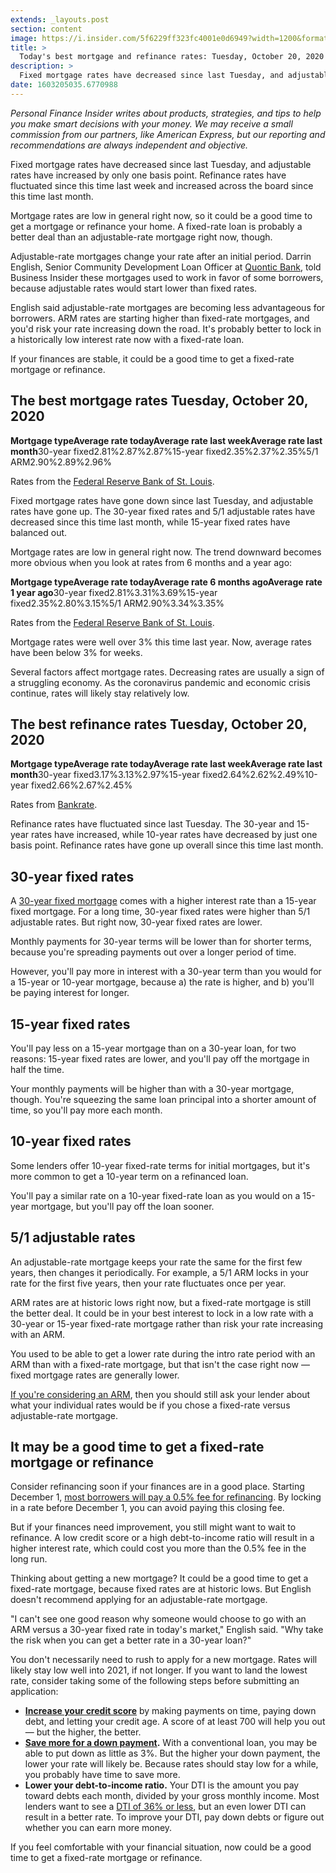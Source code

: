 ```yaml
--- 
extends: _layouts.post 
section: content 
image: https://i.insider.com/5f6229ff323fc4001e0d6949?width=1200&format=jpeg 
title: > 
  Today's best mortgage and refinance rates: Tuesday, October 20, 2020 
description: > 
  Fixed mortgage rates have decreased since last Tuesday, and adjustable rates have increased by only one basis point.Mortgage rates are low in general right now, so it could be a good time to get a mortgage or refinance your home.Fixed mortgage rates have gone down since last Tuesday, and adjustable rates have gone up.The 30-year fixed rates and 5/1 adjustable rates have decreased since this time last month, while 15-year fixed rates have balanced out.30-year fixed ratesA 30-year fixed mortgage comes with a higher interest rate than a 15-year fixed mortgage. 
date: 1603205035.6770988 
--- 
```

<div><p class="financial-disclaimer"><i>Personal Finance Insider writes about products, strategies, and tips to help you make smart decisions with your money. We may receive a small commission from our partners, like American Express, but our reporting and recommendations are always independent and objective.</i></p><p>Fixed mortgage rates have decreased since last Tuesday, and adjustable rates have increased by only one basis point. Refinance rates have fluctuated since this time last week and increased across the board since this time last month.</p><p>Mortgage rates are low in general right now, so it could be a good time to get a mortgage or refinance your home. A fixed-rate loan is probably a better deal than an adjustable-rate mortgage right now, though.</p><p>Adjustable-rate mortgages change your rate after an initial period. Darrin English, Senior Community Development Loan Officer at&#160;<a href="https://www.quonticbank.com/" target="_blank" rel="noopener">Quontic Bank</a>, told Business Insider these mortgages used to work in favor of some borrowers, because adjustable rates would start lower than fixed rates.</p><p class="ca-widget"></p><p>English said adjustable-rate mortgages are becoming less advantageous for borrowers. ARM rates are starting higher than fixed-rate mortgages, and you'd risk your rate increasing down the road. It's probably better to lock in a historically low interest rate now with a fixed-rate loan.</p><p>If your finances are stable, it could be a good time to get a fixed-rate mortgage or refinance.</p><h2>The best mortgage rates Tuesday, October 20, 2020</h2><strong>Mortgage type</strong><strong>Average rate today</strong><strong>Average rate last week</strong><strong>Average rate last month</strong>30-year fixed2.81%2.87%2.87%15-year fixed2.35%2.37%2.35%5/1 ARM2.90%2.89%2.96%<p>Rates from the <a href="https://fred.stlouisfed.org/categories/114" target="_blank" rel="noopener">Federal Reserve Bank of St. Louis</a>.</p><p>Fixed mortgage rates have gone down since last Tuesday, and adjustable rates have gone up. The 30-year fixed rates and 5/1 adjustable rates have decreased since this time last month, while 15-year fixed rates have balanced out.</p><p>Mortgage rates are low in general right now. The trend downward becomes more obvious when you look at rates from 6 months and a year ago:</p><strong>Mortgage type</strong><strong>Average rate today</strong><strong>Average rate 6 months ago</strong><strong>Average rate 1 year ago</strong>30-year fixed2.81%3.31%3.69%15-year fixed2.35%2.80%3.15%5/1 ARM2.90%3.34%3.35%<p>Rates from the <a href="https://fred.stlouisfed.org/categories/114" target="_blank" rel="noopener">Federal Reserve Bank of St. Louis</a>.</p><p>Mortgage rates were well over 3% this time last year. Now, average rates have been below 3% for weeks.</p><p>Several factors affect mortgage rates. Decreasing rates are usually a sign of a struggling economy. As the coronavirus pandemic and economic crisis continue, rates will likely stay relatively low.</p><h2>The best refinance rates Tuesday, October 20, 2020</h2><strong>Mortgage type</strong><strong>Average rate today</strong><strong>Average rate last week</strong><strong>Average rate last month</strong>30-year fixed3.17%3.13%2.97%15-year fixed2.64%2.62%2.49%10-year fixed2.66%2.67%2.45%<p>Rates from <a href="https://www.bankrate.com/mortgages/" target="_blank" rel="noopener nofollow sponsored">Bankrate</a>.</p><p>Refinance rates have fluctuated since last Tuesday. The 30-year and 15-year rates have increased, while 10-year rates have decreased by just one basis point. Refinance rates have gone up overall since this time last month.</p><h2>30-year fixed rates</h2><p>A <a href="https://www.businessinsider.com/personal-finance/30-year-mortgage-rates" target="_blank" rel="noopener">30-year fixed mortgage</a> comes with a higher interest rate than a 15-year fixed mortgage. For a long time, 30-year fixed rates were higher than 5/1 adjustable rates. But right now, 30-year fixed rates are lower.</p><p>Monthly payments for 30-year terms will be lower than for shorter terms, because you're spreading payments out over a longer period of time.</p><p>However, you'll pay more in interest with a 30-year term than you would for a 15-year or 10-year mortgage, because a) the rate is higher, and b) you'll be paying interest for longer.</p><h2>15-year fixed rates</h2><p>You'll pay less on a 15-year mortgage than on a 30-year loan, for two reasons: 15-year fixed rates are lower, and you'll pay off the mortgage in half the time.</p><p>Your monthly payments will be higher than with a 30-year mortgage, though. You're squeezing the same loan principal into a shorter amount of time, so you'll pay more each month.</p><h2>10-year fixed rates</h2><p>Some lenders offer 10-year fixed-rate terms for initial mortgages, but it's more common to get a 10-year term on a refinanced loan.</p><p>You'll pay a similar rate on a 10-year fixed-rate loan as you would on a 15-year mortgage, but you'll pay off the loan sooner.</p><h2>5/1 adjustable rates</h2><p>An adjustable-rate mortgage keeps your rate the same for the first few years, then changes it periodically. For example, a 5/1 ARM locks in your rate for the first five years, then your rate fluctuates once per year.</p><p>ARM rates are at historic lows right now, but a fixed-rate mortgage is still the better deal. It could be in your best interest to lock in a low rate with a 30-year or 15-year fixed-rate mortgage rather than risk your rate increasing with an ARM.</p><p>You used to be able to get a lower rate during the intro rate period with an ARM than with a fixed-rate mortgage, but that isn't the case right now &#8212; fixed mortgage rates are generally lower.</p><p><a href="https://www.businessinsider.com/personal-finance/adjustable-rate-mortgage" target="_blank" rel="noopener">If you're considering an ARM</a>, then you should still ask your lender about what your individual rates would be if you chose a fixed-rate versus adjustable-rate mortgage.</p><h2>It may be a good time to get a fixed-rate mortgage or refinance</h2><p>Consider refinancing soon if your finances are in a good place. Starting December 1, <a href="https://www.businessinsider.com/personal-finance/refinance-home-before-december-refinancing-fee-2020-9" target="_blank" rel="noopener">most borrowers will pay a 0.5% fee for refinancing</a>. By locking in a rate before December 1, you can avoid paying this closing fee.</p><p>But if your finances need improvement, you still might want to wait to refinance. A low credit score or a high debt-to-income ratio will result in a higher interest rate, which could cost you more than the 0.5% fee in the long run.</p><p>Thinking about getting a new mortgage? It could be a good time to get a fixed-rate mortgage, because fixed rates are at historic lows. But English doesn't recommend applying for an adjustable-rate mortgage.</p><p>"I can't see one good reason why someone would choose to go with an ARM versus a 30-year fixed rate in today's market," English said. "Why take the risk when you can get a better rate in a 30-year loan?"</p><p>You don't necessarily need to rush to apply for a new mortgage. Rates will likely stay low well into 2021, if not longer. If you want to land the lowest rate, consider taking some of the following steps before submitting an application:</p><ul><li><strong><a href="https://www.businessinsider.com/personal-finance/how-to-increase-your-credit-score-improve-credit" target="_blank" rel="noopener">Increase your credit score</a></strong> by making payments on time, paying down debt, and letting your credit age. A score of at least 700 will help you out &#8212; but the higher, the better.</li><li><strong><a href="https://www.businessinsider.com/personal-finance/how-to-save-down-payment-house" target="_blank" rel="noopener">Save more for a down payment</a>.</strong> With a conventional loan, you may be able to put down as little as 3%. But the higher your down payment, the lower your rate will likely be. Because rates should stay low for a while, you probably have time to save more.</li><li><strong>Lower your debt-to-income ratio.</strong> Your DTI is the amount you pay toward debts each month, divided by your gross monthly income. Most lenders want to see a <a href="https://www.businessinsider.com/personal-finance/what-is-a-good-debt-to-income-ratio" target="_blank" rel="noopener">DTI of 36% or less</a>, but an even lower DTI can result in a better rate. To improve your DTI, pay down debts or figure out whether you can earn more money.</li></ul><p>If you feel comfortable with your financial situation, now could be a good time to get a fixed-rate mortgage or refinance.</p><p class="myFinance-widget"></p></div>